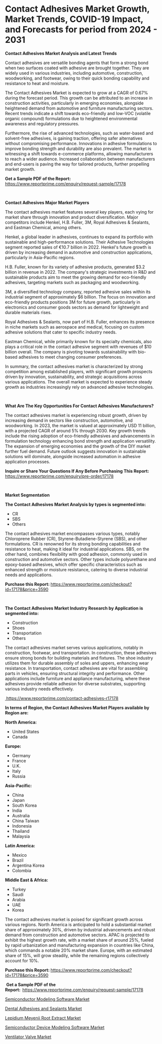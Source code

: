<p><h1>Contact Adhesives Market Growth, Market Trends, COVID-19 Impact, and Forecasts for period from 2024 - 2031</h1></p><p><strong>Contact Adhesives Market Analysis and Latest Trends</strong></p>
<p><p>Contact adhesives are versatile bonding agents that form a strong bond when two surfaces coated with adhesive are brought together. They are widely used in various industries, including automotive, construction, woodworking, and footwear, owing to their quick bonding capability and resistance to heat and moisture. </p><p>The Contact Adhesives Market is expected to grow at a CAGR of 0.67% during the forecast period. This growth can be attributed to an increase in construction activities, particularly in emerging economies, alongside heightened demand from automotive and furniture manufacturing sectors. Recent trends indicate a shift towards eco-friendly and low-VOC (volatile organic compound) formulations due to heightened environmental awareness and regulatory pressures. </p><p>Furthermore, the rise of advanced technologies, such as water-based and solvent-free adhesives, is gaining traction, offering safer alternatives without compromising performance. Innovations in adhesive formulations to improve bonding strength and durability are also prevalent. The market is witnessing a shift towards e-commerce platforms, allowing manufacturers to reach a wider audience. Increased collaboration between manufacturers and end-users is paving the way for tailored products, further propelling market growth.</p></p>
<p><strong>Get a Sample PDF of the Report:&nbsp;</strong> <a href="https://www.reportprime.com/enquiry/request-sample/17178?utm_campaign=1113&utm_medium=2&utm_source=Github&utm_content=ia&utm_term=27112024&utm_id=contact-adhesives">https://www.reportprime.com/enquiry/request-sample/17178</a></p>
<p>&nbsp;</p>
<p><strong>Contact Adhesives Major Market Players</strong></p>
<p><p>The contact adhesives market features several key players, each vying for market share through innovation and product diversification. Major competitors include Henkel, H.B. Fuller, 3M, Royal Adhesives & Sealants, and Eastman Chemical, among others.</p><p>Henkel, a global leader in adhesives, continues to expand its portfolio with sustainable and high-performance solutions. Their Adhesive Technologies segment reported sales of €10.7 billion in 2022. Henkel's future growth is driven by increasing demand in automotive and construction applications, particularly in Asia-Pacific regions.</p><p>H.B. Fuller, known for its variety of adhesive products, generated $3.2 billion in revenue in 2022. The company's strategic investments in R&D and sustainable products aim to meet the growing demand for eco-friendly adhesives, targeting markets such as packaging and woodworking.</p><p>3M, a diversified technology company, reported adhesive sales within its industrial segment of approximately $6 billion. The focus on innovation and eco-friendly products positions 3M for future growth, particularly in electronics and consumer goods sectors as demand for lightweight and durable materials rises.</p><p>Royal Adhesives & Sealants, now part of H.B. Fuller, enhances its presence in niche markets such as aerospace and medical, focusing on custom adhesive solutions that cater to specific industry needs.</p><p>Eastman Chemical, while primarily known for its specialty chemicals, also plays a critical role in the contact adhesive segment with revenues of $10 billion overall. The company is pivoting towards sustainability with bio-based adhesives to meet changing consumer preferences.</p><p>In summary, the contact adhesives market is characterized by strong competition among established players, with significant growth prospects driven by innovation, sustainability, and strategic acquisitions across various applications. The overall market is expected to experience steady growth as industries increasingly rely on advanced adhesive technologies.</p></p>
<p>&nbsp;</p>
<p><strong>What Are The Key Opportunities For Contact Adhesives Manufacturers?</strong></p>
<p><p>The contact adhesives market is experiencing robust growth, driven by increasing demand in sectors like construction, automotive, and woodworking. In 2023, the market is valued at approximately USD 11 billion, with a projected CAGR of around 5% through 2030. Key growth trends include the rising adoption of eco-friendly adhesives and advancements in formulation technology enhancing bond strength and application versatility. The expansion of emerging economies and the growth of the DIY market further fuel demand. Future outlook suggests innovation in sustainable solutions will dominate, alongside increased automation in adhesive application processes.</p></p>
<p><strong>Inquire or Share Your Questions If Any Before Purchasing This Report:</strong> <a href="https://www.reportprime.com/enquiry/pre-order/17178?utm_campaign=1113&utm_medium=2&utm_source=Github&utm_content=ia&utm_term=27112024&utm_id=contact-adhesives">https://www.reportprime.com/enquiry/pre-order/17178</a></p>
<p>&nbsp;</p>
<p><strong>Market Segmentation</strong></p>
<p><strong>The Contact Adhesives Market Analysis by types is segmented into:</strong></p>
<p><ul><li>CR</li><li>SBS</li><li>Others</li></ul></p>
<p><p>The contact adhesives market encompasses various types, notably Chloroprene Rubber (CR), Styrene-Butadiene-Styrene (SBS), and other formulations. CR is renowned for its strong bonding capabilities and resistance to heat, making it ideal for industrial applications. SBS, on the other hand, combines flexibility with good adhesion, commonly used in construction and automotive sectors. Other types include polyurethane and epoxy-based adhesives, which offer specific characteristics such as enhanced strength or moisture resistance, catering to diverse industrial needs and applications.</p></p>
<p><strong>Purchase this Report:&nbsp;</strong><a href="https://www.reportprime.com/checkout?id=17178&price=3590&utm_campaign=1113&utm_medium=2&utm_source=Github&utm_content=ia&utm_term=27112024&utm_id=contact-adhesives">https://www.reportprime.com/checkout?id=17178&price=3590</a></p>
<p>&nbsp;</p>
<p><strong>The Contact Adhesives Market Industry Research by Application is segmented into:</strong></p>
<p><ul><li>Construction</li><li>Shoes</li><li>Transportation</li><li>Others</li></ul></p>
<p><p>The contact adhesives market serves various applications, notably in construction, footwear, and transportation. In construction, these adhesives ensure strong bonds for building materials and fixtures. The shoe industry utilizes them for durable assembly of soles and uppers, enhancing wear resistance. In transportation, contact adhesives are vital for assembling parts in vehicles, ensuring structural integrity and performance. Other applications include furniture and appliance manufacturing, where these adhesives provide reliable adhesion for diverse substrates, supporting various industry needs effectively.</p></p>
<p><a href="https://www.reportprime.com/contact-adhesives-r17178?utm_campaign=1113&utm_medium=2&utm_source=Github&utm_content=ia&utm_term=27112024&utm_id=contact-adhesives">&nbsp;https://www.reportprime.com/contact-adhesives-r17178</a></p>
<p><strong>In terms of Region, the Contact Adhesives Market Players available by Region are:</strong></p>
<p>
    <p> <strong> North America: </strong>
        <ul>
            <li>United States</li>
            <li>Canada</li>
        </ul>
        </p> 
    <p> <strong> Europe: </strong>
        <ul>
            <li>Germany</li>
            <li>France</li>
            <li>U.K.</li>
            <li>Italy</li>
            <li>Russia</li>
        </ul>
        </p> 
    <p> <strong> Asia-Pacific: </strong>
        <ul>
            <li>China</li>
            <li>Japan</li>
            <li>South Korea</li>
            <li>India</li>
            <li>Australia</li>
            <li>China Taiwan</li>
            <li>Indonesia</li>
            <li>Thailand</li>
            <li>Malaysia</li>
        </ul>
        </p> 
    <p> <strong> Latin America: </strong>
        <ul>
            <li>Mexico</li>
            <li>Brazil</li>
            <li>Argentina Korea</li>
            <li>Colombia</li>
        </ul>
        </p> 
    <p> <strong> Middle East & Africa: </strong>
        <ul>
            <li>Turkey</li>
            <li>Saudi</li>
            <li>Arabia</li>
            <li>UAE</li>
            <li>Korea</li>
        </ul>
    </p>
    </p>
<p><p>The contact adhesives market is poised for significant growth across various regions. North America is anticipated to hold a substantial market share of approximately 30%, driven by industrial advancements and robust demand from construction and automotive sectors. APAC is projected to exhibit the highest growth rate, with a market share of around 25%, fueled by rapid urbanization and manufacturing expansion in countries like China, which commands a notable 20% market share. Europe, with an estimated share of 15%, will grow steadily, while the remaining regions collectively account for 10%.</p></p>
<p><strong>Purchase this Report: </strong><a href="https://www.reportprime.com/checkout?id=17178&price=3590&utm_campaign=1113&utm_medium=2&utm_source=Github&utm_content=ia&utm_term=27112024&utm_id=contact-adhesives">https://www.reportprime.com/checkout?id=17178&price=3590</a></p>
<p>&nbsp;<strong>Get a Sample PDF of the Report:&nbsp;&nbsp;</strong><a href="https://www.reportprime.com/enquiry/request-sample/17178?utm_campaign=1113&utm_medium=2&utm_source=Github&utm_content=ia&utm_term=27112024&utm_id=contact-adhesives">https://www.reportprime.com/enquiry/request-sample/17178</a></p>
<p><strong></strong></p>
<p><p><a href="https://issuu.com/reportprime-2/docs/semiconductor-modeling-software-mar_cdb5c49dbcba13?utm_campaign=1113&utm_medium=2&utm_source=Github&utm_content=ia&utm_term=27112024&utm_id=contact-adhesives">Semiconductor Modeling Software Market</a></p><p><a href="https://github.com/GenaGaines34/Market-Research-Report-List-1/blob/main/dental-adhesives-and-sealants-market.md?utm_campaign=1113&utm_medium=2&utm_source=Github&utm_content=ia&utm_term=27112024&utm_id=contact-adhesives">Dental Adhesives and Sealants Market</a></p><p><a href="https://www.linkedin.com/pulse/future-ready-strategic-insights-global-lepidium-meyenii-root-djnze?utm_campaign=1113&utm_medium=2&utm_source=Github&utm_content=ia&utm_term=27112024&utm_id=contact-adhesives">Lepidium Meyenii Root Extract Market</a></p><p><a href="https://issuu.com/reportprime-2/docs/semiconductor-device-modeling-softw_6ec96b2bd84382?utm_campaign=1113&utm_medium=2&utm_source=Github&utm_content=ia&utm_term=27112024&utm_id=contact-adhesives">Semiconductor Device Modeling Software Market</a></p><p><a href="https://www.linkedin.com/pulse/comprehensive-overview-ventilator-valve-market-size-projected-s5eee?utm_campaign=1113&utm_medium=2&utm_source=Github&utm_content=ia&utm_term=27112024&utm_id=contact-adhesives">Ventilator Valve Market</a></p></p>